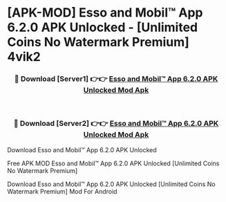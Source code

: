 # [APK-MOD] Esso and Mobil™ App 6.2.0 APK Unlocked - [Unlimited Coins No Watermark Premium] 4vik2



<div align="center">
<h3>🔴 Download [Server1] 👉👉 <a href="https://momento.my/?title=Esso_and_Mobil™_App_6.2.0_APK_Unlocked">Esso and Mobil™ App 6.2.0 APK Unlocked Mod Apk</a></h3><br>

<h3>🔴 Download [Server2] 👉👉 <a href="https://momento.my/?title=Esso_and_Mobil™_App_6.2.0_APK_Unlocked">Esso and Mobil™ App 6.2.0 APK Unlocked Mod Apk</a></h3>
</div>



Download Esso and Mobil™ App 6.2.0 APK Unlocked 

Free APK MOD Esso and Mobil™ App 6.2.0 APK Unlocked [Unlimited Coins No Watermark Premium]

Download Esso and Mobil™ App 6.2.0 APK Unlocked [Unlimited Coins No Watermark Premium] Mod For Android

